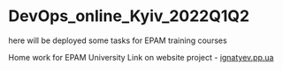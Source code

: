 # DevOps_online_Kyiv_2022Q1Q2
here will be deployed some tasks for EPAM training courses

Home work for EPAM University Link on website project - [ignatyev.pp.ua](http://www.ignatyev.pp.ua/)
